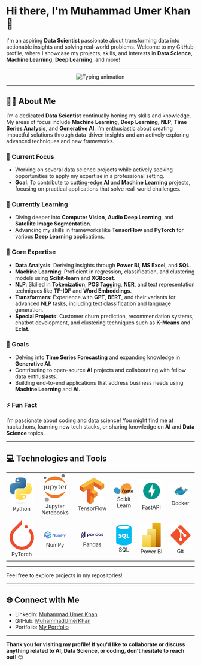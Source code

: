 <!---
MuhammadUmerKhan/MuhammadUmerKhan is a ✨ special ✨ repository because its `README.md` (this file) appears on your GitHub profile.
You can click the Preview link to take a look at your changes.
--->

# Hi there, I'm Muhammad Umer Khan 👋  

I'm an aspiring **Data Scientist** passionate about transforming data into actionable insights and solving real-world problems. Welcome to my GitHub profile, where I showcase my projects, skills, and interests in **Data Science**, **Machine Learning**, **Deep Learning**, and more!

---

<center><div align="center">
  <img src="https://readme-typing-svg.herokuapp.com?font=Fira+Code&size=24&duration=3000&pause=500&color=F700FF&width=750&lines=Aspiring+Data+Scientist+and+Problem+Solver;Natural+Language+Processing+%28NLP%29+Enthusiast;Exploring+Machine+Learning+and+Time+Series+Analysis;Passionate+about+Generative+AI;Collaborating+on+Real-World+Projects!" alt="Typing animation"/>
</div></center>

---

## 👨‍💻 About Me

I’m a dedicated **Data Scientist** continually honing my skills and knowledge. My areas of focus include **Machine Learning**, **Deep Learning**, **NLP**, **Time Series Analysis**, and **Generative AI**. I’m enthusiastic about creating impactful solutions through data-driven insights and am actively exploring advanced techniques and new frameworks.

### 🔭 Current Focus
- Working on several data science projects while actively seeking opportunities to apply my expertise in a professional setting.
- **Goal**: To contribute to cutting-edge **AI** and **Machine Learning** projects, focusing on practical applications that solve real-world challenges.

### 🌱 Currently Learning
- Diving deeper into **Computer Vision**, **Audio Deep Learning**, and **Satellite Image Segmentation**.
- Advancing my skills in frameworks like **TensorFlow** and **PyTorch** for various **Deep Learning** applications.

### 🧠 Core Expertise
- **Data Analysis**: Deriving insights through **Power BI**, **MS Excel**, and **SQL**.
- **Machine Learning**: Proficient in regression, classification, and clustering models using **Scikit-learn** and **XGBoost**.
- **NLP**: Skilled in **Tokenization**, **POS Tagging**, **NER**, and text representation techniques like **TF-IDF** and **Word Embeddings**.
- **Transformers**: Experience with **GPT**, **BERT**, and their variants for advanced **NLP** tasks, including text classification and language generation.
- **Special Projects**: Customer churn prediction, recommendation systems, chatbot development, and clustering techniques such as **K-Means** and **Eclat**.

### 🥅 Goals
- Delving into **Time Series Forecasting** and expanding knowledge in **Generative AI**.
- Contributing to open-source **AI** projects and collaborating with fellow data enthusiasts.
- Building end-to-end applications that address business needs using **Machine Learning** and **AI**.

### ⚡ Fun Fact
I’m passionate about coding and data science! You might find me at hackathons, learning new tech stacks, or sharing knowledge on **AI** and **Data Science** topics.

---

## 💻 Technologies and Tools

<div align="center">
    <table>
        <tr>
            <td align="center" width="140" height="112.43">
                <img src="./assests/python.png" width="65px"/>
                <br /> Python
            </td>
            <td align="center" width="140" height="112.43">
                <img src="./assests/Jupyter.png" width="65px"/>
                <br /> Jupyter Notebooks
            </td>
            <td align="center" width="140" height="112.43">
                <img src="./assests/tensorflow.png" width="65px"/>
                <br /> TensorFlow
            </td>
            <td align="center" width="140" height="112.43">
                <img src="./assests/scikitlearn.png" width="65px"/>
                <br /> Scikit Learn
            </td>
            <td align="center" width="140" height="112.43">
                <img src="./assests/fastapi.png" width="65px"/>
                <br /> FastAPI
            </td>
            <td align="center" width="140" height="112.43">
                <img src="./assests/docker.png" width="65px"/>
                <br /> Docker
            </td>
        </tr>
        <tr>
            <td align="center" width="140" height="112.43">
                <img src="./assests/pytorch.png" width="65px"/>
                <br /> PyTorch
            </td>
            <td align="center" width="140" height="112.43">
                <img src="./assests/numpy.png" width="65px"/>
                <br /> NumPy
            </td>
            <td align="center" width="140" height="112.43">
                <img src="./assests/pandas.png" width="65px"/>
                <br /> Pandas
            </td>
            <td align="center" width="140" height="112.43">
                <img src="./assests/sql.png" width="65px"/>
                <br /> SQL
            </td>
            <td align="center" width="140" height="112.43">
                <img src="./assests/power bi.png" width="65px"/>
                <br /> Power BI
            </td>
            <td align="center" width="140" height="112.43">
                <img src="./assests/git.png" width="65px"/>
                <br /> Git
            </td>
        </tr>
    </table>
</div>

---

Feel free to explore projects in my repositories!

---

## 🌐 Connect with Me
- LinkedIn: [Muhammad Umer Khan](https://www.linkedin.com/in/muhammad-umer-khan-61729b260/)
- GitHub: [MuhammadUmerKhan](https://github.com/MuhammadUmerKhan)
- Portfolio: [My Portfolio](https://portfolio-sigma-mocha-67.vercel.app/)

---

**Thank you for visiting my profile! If you'd like to collaborate or discuss anything related to AI, Data Science, or coding, don’t hesitate to reach out!** 😊
